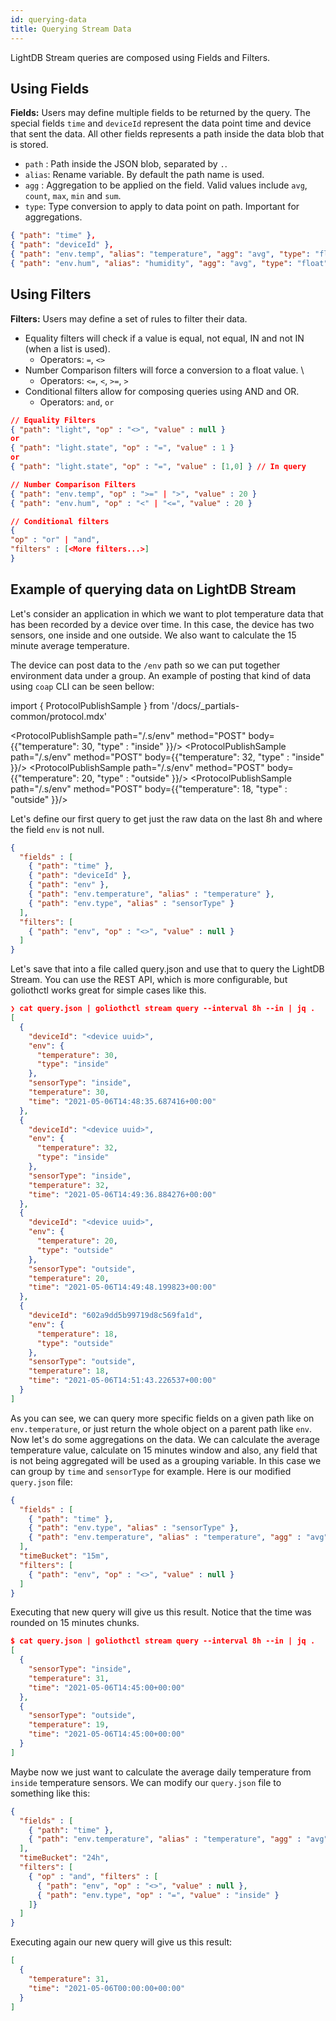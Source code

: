 ```yaml
---
id: querying-data
title: Querying Stream Data
---
```


LightDB Stream queries are composed using Fields and Filters.

## Using Fields

**Fields:** Users may define multiple fields to be returned by the query. The
special fields `time` and `deviceId` represent the data point time and device
that sent the data. All other fields represents a path inside the data blob that
is stored.

- `path` : Path inside the JSON blob, separated by `.`.
- `alias`: Rename variable. By default the path name is used.
- `agg` : Aggregation to be applied on the field. Valid values include `avg`,
  `count`, `max`, `min` and `sum`.
- `type`: Type conversion to apply to data point on path. Important for
  aggregations.

```json
{ "path": "time" },
{ "path": "deviceId" },
{ "path": "env.temp", "alias": "temperature", "agg": "avg", "type": "float" },
{ "path": "env.hum", "alias": "humidity", "agg": "avg", "type": "float" }
```

## Using Filters

**Filters:** Users may define a set of rules to filter their data.

- Equality filters will check if a value is equal, not equal, IN and not IN
  (when a list is used).
    - Operators: `=`, `<>`
- Number Comparison filters will force a conversion to a float value. \
    - Operators: `<=`, `<`, `>=`, `>`
- Conditional filters allow for composing queries using AND and OR.
    - Operators: `and`, `or`

```json
// Equality Filters
{ "path": "light", "op" : "<>", "value" : null }
or
{ "path": "light.state", "op" : "=", "value" : 1 }
or
{ "path": "light.state", "op" : "=", "value" : [1,0] } // In query

// Number Comparison Filters
{ "path": "env.temp", "op" : ">=" | ">", "value" : 20 }
{ "path": "env.hum", "op" : "<" | "<=", "value" : 20 }

// Conditional filters
{
"op" : "or" | "and",
"filters" : [<More filters...>]
}
```

## Example of querying data on LightDB Stream

Let's consider an application in which we want to plot temperature data that has
been recorded by a device over time. In this case, the device has two sensors,
one inside and one outside. We also want to calculate the 15 minute average
temperature.

The device can post data to the `/env` path so we can put together environment
data under a group. An example of posting that kind of data using `coap` CLI can
be seen bellow:

import { ProtocolPublishSample } from '/docs/_partials-common/protocol.mdx'

<ProtocolPublishSample path="/.s/env" method="POST" body={{"temperature": 30, "type" : "inside" }}/>
<ProtocolPublishSample path="/.s/env" method="POST" body={{"temperature": 32, "type" : "inside" }}/>
<ProtocolPublishSample path="/.s/env" method="POST" body={{"temperature": 20, "type" : "outside" }}/>
<ProtocolPublishSample path="/.s/env" method="POST" body={{"temperature": 18, "type" : "outside" }}/>

Let's define our first query to get just the raw data on the last 8h and where
the field `env` is not null.

```json
{
  "fields" : [
    { "path": "time" },
    { "path": "deviceId" },
    { "path": "env" },
    { "path": "env.temperature", "alias" : "temperature" },
    { "path": "env.type", "alias" : "sensorType" }
  ],
  "filters": [
    { "path": "env", "op" : "<>", "value" : null }
  ]
}
```

Let's save that into a file called query.json and use that to query the LightDB
Stream. You can use the REST API, which is more configurable, but goliothctl
works great for simple cases like this.

```json
❯ cat query.json | goliothctl stream query --interval 8h --in | jq .
[
  {
    "deviceId": "<device uuid>",
    "env": {
      "temperature": 30,
      "type": "inside"
    },
    "sensorType": "inside",
    "temperature": 30,
    "time": "2021-05-06T14:48:35.687416+00:00"
  },
  {
    "deviceId": "<device uuid>",
    "env": {
      "temperature": 32,
      "type": "inside"
    },
    "sensorType": "inside",
    "temperature": 32,
    "time": "2021-05-06T14:49:36.884276+00:00"
  },
  {
    "deviceId": "<device uuid>",
    "env": {
      "temperature": 20,
      "type": "outside"
    },
    "sensorType": "outside",
    "temperature": 20,
    "time": "2021-05-06T14:49:48.199823+00:00"
  },
  {
    "deviceId": "602a9dd5b99719d8c569fa1d",
    "env": {
      "temperature": 18,
      "type": "outside"
    },
    "sensorType": "outside",
    "temperature": 18,
    "time": "2021-05-06T14:51:43.226537+00:00"
  }
]
```

As you can see, we can query more specific fields on a given path like on
`env.temperature`, or just return the whole object on a parent path like `env`.
Now let's do some aggregations on the data. We can calculate the average
temperature value, calculate on 15 minutes window and also, any field that is
not being aggregated will be used as a grouping variable. In this case we can
group by `time` and `sensorType` for example. Here is our modified `query.json`
file:

```json
{
  "fields" : [
    { "path": "time" },
    { "path": "env.type", "alias" : "sensorType" },
    { "path": "env.temperature", "alias" : "temperature", "agg" : "avg", "type": "float" }
  ],
  "timeBucket": "15m",
  "filters": [
    { "path": "env", "op" : "<>", "value" : null }
  ]
}
```

Executing that new query will give us this result. Notice that the time was
rounded on 15 minutes chunks.

```json
$ cat query.json | goliothctl stream query --interval 8h --in | jq .
[
  {
    "sensorType": "inside",
    "temperature": 31,
    "time": "2021-05-06T14:45:00+00:00"
  },
  {
    "sensorType": "outside",
    "temperature": 19,
    "time": "2021-05-06T14:45:00+00:00"
  }
]
```

Maybe now we just want to calculate the average daily temperature from `inside`
temperature sensors. We can modify our `query.json` file to something like this:

```json
{
  "fields" : [
    { "path": "time" },
    { "path": "env.temperature", "alias" : "temperature", "agg" : "avg", "type": "float" }
  ],
  "timeBucket": "24h",
  "filters": [
    { "op" : "and", "filters" : [
      { "path": "env", "op" : "<>", "value" : null },
      { "path": "env.type", "op" : "=", "value" : "inside" }
    ]}
  ]
}
```

Executing again our new query will give us this result:

```json
[
  {
    "temperature": 31,
    "time": "2021-05-06T00:00:00+00:00"
  }
]
```

